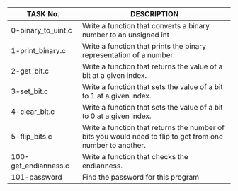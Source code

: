 |TASK No.|DESCRIPTION|
|--------|-----------|
|0-binary\_to\_uint.c|Write a function that converts a binary number to an unsigned int|
|1-print\_binary.c|Write a function that prints the binary representation of a number.|
|2-get\_bit.c|Write a function that returns the value of a bit at a given index.|
|3-set\_bit.c|Write a function that sets the value of a bit to 1 at a given index.|
|4-clear\_bit.c|Write a function that sets the value of a bit to 0 at a given index.|
|5-flip\_bits.c|Write a function that returns the number of bits you would need to flip to get from one number to another.|
|100-get\_endianness.c|Write a function that checks the endianness.|
|101-password|Find the password for this program|
